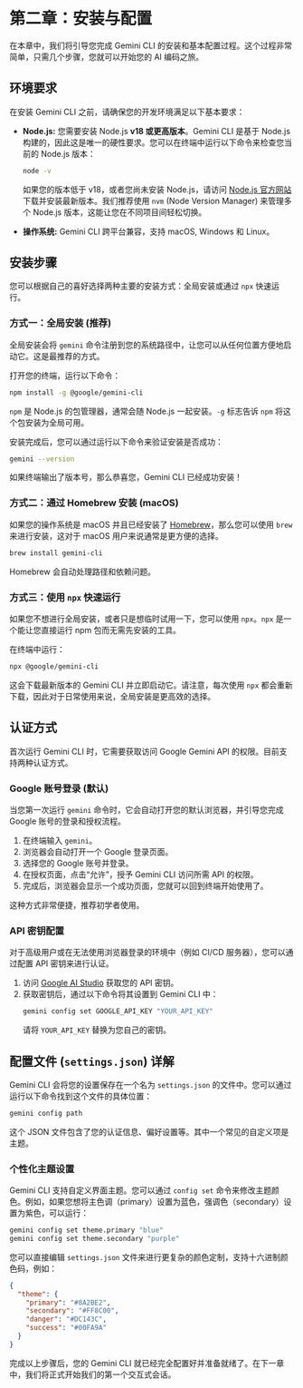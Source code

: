 # 第二章：安装与配置

在本章中，我们将引导您完成 Gemini CLI 的安装和基本配置过程。这个过程非常简单，只需几个步骤，您就可以开始您的 AI 编码之旅。

## 环境要求

在安装 Gemini CLI 之前，请确保您的开发环境满足以下基本要求：

*   **Node.js:** 您需要安装 Node.js **v18 或更高版本**。Gemini CLI 是基于 Node.js 构建的，因此这是唯一的硬性要求。您可以在终端中运行以下命令来检查您当前的 Node.js 版本：
    ```bash
    node -v
    ```
    如果您的版本低于 v18，或者您尚未安装 Node.js，请访问 [Node.js 官方网站](https://nodejs.org/) 下载并安装最新版本。我们推荐使用 `nvm` (Node Version Manager) 来管理多个 Node.js 版本，这能让您在不同项目间轻松切换。

*   **操作系统:** Gemini CLI 跨平台兼容，支持 macOS, Windows 和 Linux。

## 安装步骤

您可以根据自己的喜好选择两种主要的安装方式：全局安装或通过 `npx` 快速运行。

### 方式一：全局安装 (推荐)

全局安装会将 `gemini` 命令注册到您的系统路径中，让您可以从任何位置方便地启动它。这是最推荐的方式。

打开您的终端，运行以下命令：

```bash
npm install -g @google/gemini-cli
```

`npm` 是 Node.js 的包管理器，通常会随 Node.js 一起安装。`-g` 标志告诉 `npm` 将这个包安装为全局可用。

安装完成后，您可以通过运行以下命令来验证安装是否成功：

```bash
gemini --version
```

如果终端输出了版本号，那么恭喜您，Gemini CLI 已经成功安装！

### 方式二：通过 Homebrew 安装 (macOS)

如果您的操作系统是 macOS 并且已经安装了 [Homebrew](https://brew.sh/)，那么您可以使用 `brew` 来进行安装，这对于 macOS 用户来说通常是更方便的选择。

```bash
brew install gemini-cli
```

Homebrew 会自动处理路径和依赖问题。

### 方式三：使用 `npx` 快速运行

如果您不想进行全局安装，或者只是想临时试用一下，您可以使用 `npx`。`npx` 是一个能让您直接运行 npm 包而无需先安装的工具。

在终端中运行：

```bash
npx @google/gemini-cli
```

这会下载最新版本的 Gemini CLI 并立即启动它。请注意，每次使用 `npx` 都会重新下载，因此对于日常使用来说，全局安装是更高效的选择。

## 认证方式

首次运行 Gemini CLI 时，它需要获取访问 Google Gemini API 的权限。目前支持两种认证方式。

### Google 账号登录 (默认)

当您第一次运行 `gemini` 命令时，它会自动打开您的默认浏览器，并引导您完成 Google 账号的登录和授权流程。

1.  在终端输入 `gemini`。
2.  浏览器会自动打开一个 Google 登录页面。
3.  选择您的 Google 账号并登录。
4.  在授权页面，点击“允许”，授予 Gemini CLI 访问所需 API 的权限。
5.  完成后，浏览器会显示一个成功页面，您就可以回到终端开始使用了。

这种方式非常便捷，推荐初学者使用。

### API 密钥配置

对于高级用户或在无法使用浏览器登录的环境中（例如 CI/CD 服务器），您可以通过配置 API 密钥来进行认证。

1.  访问 [Google AI Studio](https://aistudio.google.com/app/apikey) 获取您的 API 密钥。
2.  获取密钥后，通过以下命令将其设置到 Gemini CLI 中：
    ```bash
    gemini config set GOOGLE_API_KEY "YOUR_API_KEY"
    ```
    请将 `YOUR_API_KEY` 替换为您自己的密钥。

## 配置文件 (`settings.json`) 详解

Gemini CLI 会将您的设置保存在一个名为 `settings.json` 的文件中。您可以通过运行以下命令找到这个文件的具体位置：

```bash
gemini config path
```

这个 JSON 文件包含了您的认证信息、偏好设置等。其中一个常见的自定义项是主题。

### 个性化主题设置

Gemini CLI 支持自定义界面主题。您可以通过 `config set` 命令来修改主题颜色。例如，如果您想将主色调（primary）设置为蓝色，强调色（secondary）设置为紫色，可以运行：

```bash
gemini config set theme.primary "blue"
gemini config set theme.secondary "purple"
```

您可以直接编辑 `settings.json` 文件来进行更复杂的颜色定制，支持十六进制颜色码，例如：

```json
{
  "theme": {
    "primary": "#8A2BE2",
    "secondary": "#FF8C00",
    "danger": "#DC143C",
    "success": "#00FA9A"
  }
}
```

完成以上步骤后，您的 Gemini CLI 就已经完全配置好并准备就绪了。在下一章中，我们将正式开始我们的第一个交互式会话。
